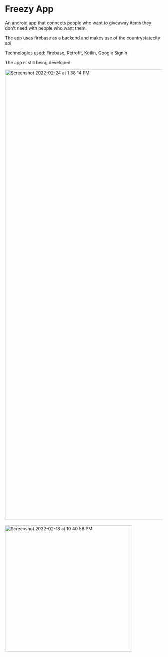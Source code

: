 <h1>Freezy App</h1>
<p>An android app that connects people who want to giveaway items they don't need with people who want them.<p>
<p>The app uses firebase as a backend and makes use of the countrystatecity api</p>
<p>Technologies used: Firebase, Retrofit, Kotlin, Google SignIn</p>
<p>The app is still being developed</p>
<p></p>
<img width="1440" alt="Screenshot 2022-02-24 at 1 38 14 PM" src="https://user-images.githubusercontent.com/18511990/155878087-8ddc3c88-7daf-4729-bcba-facc7a94893e.png"><br>
<br>


<img width="404" alt="Screenshot 2022-02-18 at 10 40 58 PM" src="https://user-images.githubusercontent.com/18511990/155878269-ca0ea92f-1dcb-46bf-84c5-1771c8d95162.png">
